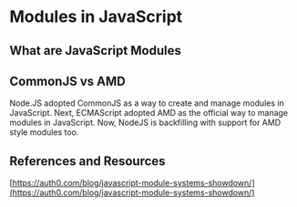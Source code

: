 # Modules in JavaScript

## What are JavaScript Modules

## CommonJS vs AMD

Node.JS adopted CommonJS as a way to create and manage modules in JavaScript. Next, ECMAScript adopted AMD as the official way to manage modules in JavaScript. Now, NodeJS is backfilling with support for AMD style modules too.

## References and Resources

[https://auth0.com/blog/javascript-module-systems-showdown/](https://auth0.com/blog/javascript-module-systems-showdown/)
